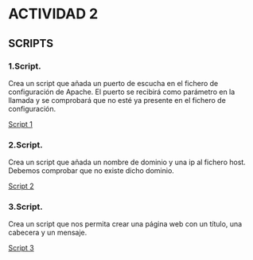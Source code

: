 # ACTIVIDAD 2

## SCRIPTS

### 1.Script. 
Crea un script que añada un puerto de escucha en el fichero de configuración de Apache. El puerto se recibirá como parámetro en la llamada y se comprobará que no esté ya presente en el fichero de configuración.

[Script 1](addPort.sh)

### 2.Script. 
Crea un script que añada un nombre de dominio y una ip al fichero host. Debemos comprobar que no existe dicho dominio.

[Script 2](addDomain.sh)

### 3.Script.
Crea un script que nos permita crear una página web con un título, una cabecera y un mensaje.

[Script 3](addPage.sh)
